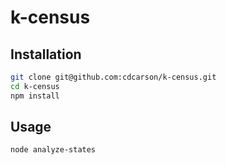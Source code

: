 # k-census

## Installation

```sh
git clone git@github.com:cdcarson/k-census.git
cd k-census
npm install
```

## Usage

```sh
node analyze-states
```

